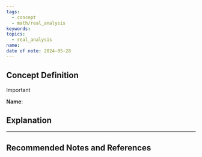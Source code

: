 ```yaml
---
tags:
  - concept
  - math/real_analysis
keywords: 
topics:
  - real_analysis
name: 
date of note: 2024-05-28
---
```


## Concept Definition

>[!important]
>**Name**: 



## Explanation





-----------
##  Recommended Notes and References

